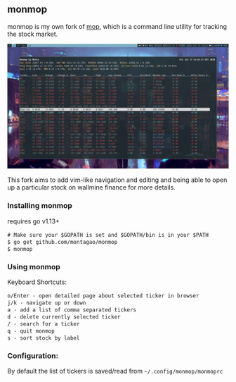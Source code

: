 ## monmop

monmop is my own fork of [mop](https://github.com/mop-tracker/mop), which is a command line utility for tracking the stock market.

![Screenshot](https://raw.githubusercontent.com/montagao/monmop/master/docs/screenshot.png "monmop")

This fork aims to add vim-like navigation and editing and being able to open up a particular stock on wallmine finance for more details.

### Installing monmop
requires go v1.13+
```
# Make sure your $GOPATH is set and $GOPATH/bin is in your $PATH
$ go get github.com/montagao/monmop
$ monmop
```

### Using monmop
Keyboard Shortcuts:
```
o/Enter - open detailed page about selected ticker in browser
j/k - navigate up or down
a - add a list of comma separated tickers
d - delete currently selected ticker
/ - search for a ticker
q - quit monmop
s - sort stock by label
```

### Configuration:

By default the list of tickers is saved/read from `~/.config/monmop/monmoprc`
